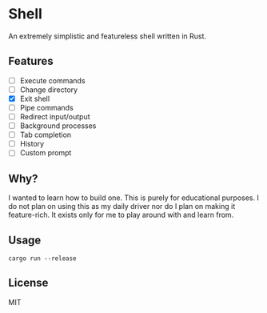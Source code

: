 # Shell

An extremely simplistic and featureless shell written in Rust.

## Features

- [ ] Execute commands
- [ ] Change directory
- [x] Exit shell
- [ ] Pipe commands
- [ ] Redirect input/output
- [ ] Background processes
- [ ] Tab completion
- [ ] History
- [ ] Custom prompt

## Why?

I wanted to learn how to build one. This is purely for educational purposes. I do not plan on using this as my daily driver nor do I plan on making it feature-rich. It exists only for me to play around with and learn from.

## Usage

```cargo run --release```

## License

MIT
